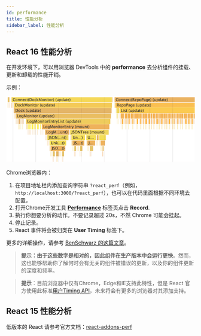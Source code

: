 ```yaml
---
id: performance
title: 性能分析
sidebar_label: 性能分析
---
```


## React 16 性能分析

在开发环境下，可以用浏览器 DevTools 中的 **performance** 去分析组件的挂载、更新和卸载的性能开销。

示例：

![performance analysis](https://raw.githubusercontent.com/ThinkBucket/oss/master/performancanalysis.png)

Chrome浏览器内：

1. 在项目地址栏内添加查询字符串 `?react_perf`（例如， `http://localhost:3000/?react_perf`），也可以在代码里面根据不同环境去配置。
2. 打开Chrome开发工具 [**Performance**](https://developers.google.com/web/tools/chrome-devtools/evaluate-performance/timeline-tool)  标签页点击 **Record**.
3. 执行你想要分析的动作。不要记录超过 20s，不然 Chrome 可能会挂起。
4. 停止记录。
5. React 事件将会被归类在 **User Timing** 标签下。

更多的详细操作，请参考 [BenSchwarz 的这篇文章](https://building.calibreapp.com/debugging-react-performance-with-react-16-and-chrome-devtools-c90698a522ad)。

> **提示：由于这些数字是相对的，因此组件在生产版本中会运行更快**。然而，这也能够帮助你了解何时会有无关的组件被错误的更新，以及你的组件更新的深度和频率。


> **提示**：目前浏览器中仅有Chrome，Edge和IE支持此特性，但是 React 官方使用此标准[用户Timing API](https://developer.mozilla.org/en-US/docs/Web/API/User_Timing_API)，未来将会有更多的浏览器对其添加支持。


## React 15 性能分析

低版本的 React 请参考官方文档：[react-addons-perf](https://reactjs.org/docs/perf.html)

